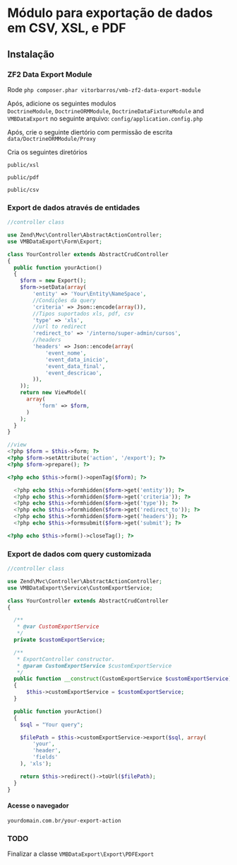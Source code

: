 # Módulo para exportação de dados em CSV, XSL, e PDF

## Instalação

### ZF2 Data Export Module

Rode
`php composer.phar vitorbarros/vmb-zf2-data-export-module`

Após, adicione os seguintes modulos  
`DoctrineModule`, `DoctrineORMModule`, `DoctrineDataFixtureModule` and `VMBDataExport` no seguinte arquivo: `config/application.config.php`

Após, crie o seguinte diertório com permissão de escrita
`data/DoctrineORMModule/Proxy`

Cria os seguintes diretórios

`public/xsl`

`public/pdf`

`public/csv`

### Export de dados através de entidades

```php
//controller class

use Zend\Mvc\Controller\AbstractActionController;
use VMBDataExport\Form\Export;

class YourController extends AbstractCrudController
{
  public function yourAction()
  {
    $form = new Export();
    $form->setData(array(
        'entity' => 'Your\Entity\NameSpace',
        //Condições da query
        'criteria' => Json::encode(array()),
        //Tipos suportados xls, pdf, csv
        'type' => 'xls',
        //url to redirect
        'redirect_to' => '/interno/super-admin/cursos',
        //headers
        'headers' => Json::encode(array(
            'event_nome',
            'event_data_inicio',
            'event_data_final',
            'event_descricao',
        )),
    ));
    return new ViewModel(
      array(
          'form' => $form,
      )
    );
  }
}

//view
<?php $form = $this->form; ?>
<?php $form->setAttribute('action', '/export'); ?>
<?php $form->prepare(); ?>

<?php echo $this->form()->openTag($form); ?>

  <?php echo $this->formhidden($form->get('entity')); ?>
  <?php echo $this->formhidden($form->get('criteria')); ?>
  <?php echo $this->formhidden($form->get('type')); ?>
  <?php echo $this->formhidden($form->get('redirect_to')); ?>
  <?php echo $this->formhidden($form->get('headers')); ?>
  <?php echo $this->formsubmit($form->get('submit'); ?>

<?php echo $this->form()->closeTag(); ?>

```

### Export de dados com query customizada

```php
//controller class

use Zend\Mvc\Controller\AbstractActionController;
use VMBDataExport\Service\CustomExportService;

class YourController extends AbstractCrudController
{

  /**
   * @var CustomExportService
   */
  private $customExportService;

  /**
   * ExportController constructor.
   * @param CustomExportService $customExportService
   */
  public function __construct(CustomExportService $customExportService)
  {
      $this->customExportService = $customExportService;
  }

  public function yourAction()
  {
    $sql = "Your query";

    $filePath = $this->customExportService->export($sql, array(
        'your',
        'header',
        'fields'
    ), 'xls');

    return $this->redirect()->toUrl($filePath);
  }
}

```
#### Acesse o navegador
`yourdomain.com.br/your-export-action`

### TODO
Finalizar a classe `VMBDataExport\Export\PDFExport`




